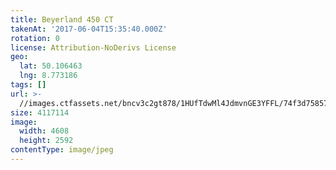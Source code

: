 ```yaml
---
title: Beyerland 450 CT
takenAt: '2017-06-04T15:35:40.000Z'
rotation: 0
license: Attribution-NoDerivs License
geo:
  lat: 50.106463
  lng: 8.773186
tags: []
url: >-
  //images.ctfassets.net/bncv3c2gt878/1HUfTdwMl4JdmvnGE3YFFL/74f3d758578585196dbe26761932fa37/beyerland-450-ct_34930513052_o
size: 4117114
image:
  width: 4608
  height: 2592
contentType: image/jpeg
---
```


